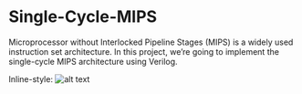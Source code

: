 # Single-Cycle-MIPS

Microprocessor without Interlocked Pipeline Stages (MIPS) is a widely used instruction set architecture. In this project, we’re going to implement the single-cycle MIPS architecture using Verilog.

Inline-style: 
![alt text](https://https://github.com/zytyz/Single-Cycle-MIPS/blob/master/img/MIPS.png "MIPS architecture")


